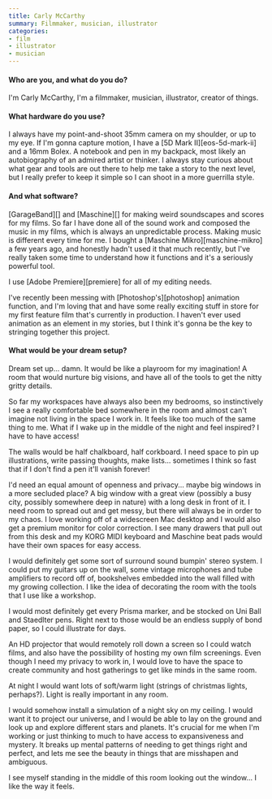 ```yaml
---
title: Carly McCarthy
summary: Filmmaker, musician, illustrator
categories:
- film
- illustrator
- musician
---
```


#### Who are you, and what do you do?

I'm Carly McCarthy, I'm a filmmaker, musician, illustrator, creator of things. 

#### What hardware do you use?

I always have my point-and-shoot 35mm camera on my shoulder, or up to my eye. If I'm gonna capture motion, I have a [5D Mark II][eos-5d-mark-ii] and a 16mm Bolex. A notebook and pen in my backpack, most likely an autobiography of an admired artist or thinker. I always stay curious about what gear and tools are out there to help me take a story to the next level, but I really prefer to keep it simple so I can shoot in a more guerrilla style.

#### And what software?

[GarageBand][] and [Maschine][] for making weird soundscapes and scores for my films. So far I have done all of the sound work and composed the music in my films, which is always an unpredictable process. Making music is different every time for me. I bought a [Maschine Mikro][maschine-mikro] a few years ago, and honestly hadn't used it that much recently, but I've really taken some time to understand how it functions and it's a seriously powerful tool.

I use [Adobe Premiere][premiere] for all of my editing needs.

I've recently been messing with [Photoshop's][photoshop] animation function, and I'm loving that and have some really exciting stuff in store for my first feature film that's currently in production. I haven't ever used animation as an element in my stories, but I think it's gonna be the key to stringing together this project.

#### What would be your dream setup?

Dream set up... damn. It would be like a playroom for my imagination! A room that would nurture big visions, and have all of the tools to get the nitty gritty details.

So far my workspaces have always also been my bedrooms, so instinctively I see a really comfortable bed somewhere in the room and almost can't imagine not living in the space I work in. It feels like too much of the same thing to me. What if I wake up in the middle of the night and feel inspired? I have to have access!

The walls would be half chalkboard, half corkboard. I need space to pin up illustrations, write passing thoughts, make lists... sometimes I think so fast that if I don't find a pen it'll vanish forever!

I'd need an equal amount of openness and privacy... maybe big windows in a more secluded place? A big window with a great view (possibly a busy city, possibly somewhere deep in nature) with a long desk in front of it. I need room to spread out and get messy, but there will always be in order to my chaos. I love working off of a widescreen Mac desktop and I would also get a premium monitor for color correction. I see many drawers that pull out from this desk and my KORG MIDI keyboard and Maschine beat pads would have their own spaces for easy access.

I would definitely get some sort of surround sound bumpin' stereo system. I could put my guitars up on the wall, some vintage microphones and tube amplifiers to record off of, bookshelves embedded into the wall filled with my growing collection. I like the idea of decorating the room with the tools that I use like a workshop.

I would most definitely get every Prisma marker, and be stocked on Uni Ball and Staedlter pens. Right next to those would be an endless supply of bond paper, so I could illustrate for days.

An HD projector that would remotely roll down a screen so I could watch films, and also have the possibility of hosting my own film screenings. Even though I need my privacy to work in, I would love to have the space to create community and host gatherings to get like minds in the same room. 

At night I would want lots of soft/warm light (strings of christmas lights, perhaps?). Light is really important in any room. 

I would somehow install a simulation of a night sky on my ceiling. I would want it to project our universe, and I would be able to lay on the ground and look up and explore different stars and planets. It's crucial for me when I'm working or just thinking to much to have access to expansiveness and mystery. It breaks up mental patterns of needing to get things right and perfect, and lets me see the beauty in things that are misshapen and ambiguous. 

I see myself standing in the middle of this room looking out the window... I like the way it feels.